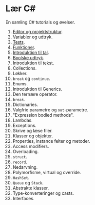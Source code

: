 # Lær C#

En samling C# tutorials og øvelser.

1. [Editor og projektstruktur](Exercises/editor-and-structure/README.md).
2. [Variabler og udtryk](Exercises/variables-and-expressions/README.md).
3. [Tests](Exercises/tests/README.md).
4. [Funktioner](Exercises/basic-functions/README.md).
5. [Introduktion til tal](Exercises/basic-numbers/README.md).
6. [Boolske udtryk](Exercises/boolean-expressions/README.md).
7. Introduktion til tekst.
8. Collections.
9. Løkker.
10. `break` og `continue`.
11. Enums.
12. Introduktion til Generics.
13. Den ternære operator.
14. `break`.
15. Dictionaries.
16. Valgfrie parametre og `out`-parametre.
17. "Expression bodied methods".
18. Lambdas.
19. Exceptions.
20. Skrive og læse filer.
21. Klasser og objekter.
22. Properties, instance felter og metoder.
23. Access modifiers.
24. Overloading.
25. `struct`.
26. `record`.
27. Nedarvning.
28. Polymorfisme, virtual og override.
29. `HashSet`.
30. `Queue` og `Stack`.
31. Abstrakte klasser.
32. Type-konverteringer og casts.
33. Interfaces.